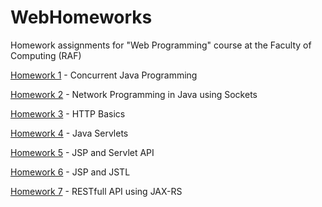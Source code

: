 # WebHomeworks
Homework assignments for "Web Programming" course at the Faculty of Computing (RAF)

[Homework 1](https://github.com/Djokic00/WebHomeworks/blob/main/WebHomework1/Web%20Doma%C4%87i%201.docx.pdf) - Concurrent Java Programming

[Homework 2](https://github.com/Djokic00/WebHomeworks/blob/main/WebHomework2/Web%20Doma%C4%87i%202.docx.pdf) - Network Programming in Java using Sockets

[Homework 3](https://github.com/Djokic00/WebHomeworks/blob/main/WebHomework3/Web%20Doma%C4%87i%203.docx.pdf) - HTTP Basics

[Homework 4](https://github.com/Djokic00/WebHomeworks/blob/main/WebHomework4/Web%20Doma%C4%87i%204.docx.pdf) - Java Servlets

[Homework 5](https://github.com/Djokic00/WebHomeworks/blob/main/WebHomework5/Web%20Doma%C4%87i%205.docx.pdf) - JSP and Servlet API

[Homework 6](https://github.com/Djokic00/WebHomeworks/blob/main/WebHomework6/Web%20Doma%C4%87i%206.pdf) - JSP and JSTL

[Homework 7](https://github.com/Djokic00/WebHomeworks/blob/main/WebHomework7/Web%20Doma%C4%87i%207.pdf) - RESTfull API using JAX-RS
